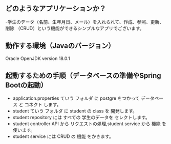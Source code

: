 ## どのようなアプリケーションか？

-学生のデータ（名前、生年月日、メール）を入れられて、作成、参照、更新、削除 （CRUD）という機能ができるシンプルなアプリでございます。

## 動作する環境（Javaのバージョン）

Oracle OpenJDK version 18.0.1

## 起動するための手順（データベースの準備やSpring Bootの起動）

- application.properties ていう フォルダ に postgre をつかって データベース と コネクト します。
- student ていう フォルダ に student の class を 開発します。
- student repository には すべての 学生のデータを セレクトします。
- student controller API から リクエストの処理,student service から 機能 を使います。
- student service には CRUD の 機能 をかきます。
